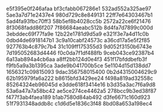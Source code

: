 e5f395e0f246afaa
bf3cfabb067286e1
532ad552a325ae97
5ae3a7d71e2437e4
980d729c8e849131
22ff7e64303467b1
5ad4fa93fbc70ff3
58b5ef8b4028cc5b
2572a22ce6f21476
8f3068fadd86f207
7f86684aeabc512b
8d4fa7d7899c000d
3ebddec69f77fa9e
12b22e1781d9d5a9
e321f3e7a4d11c0b
0dbd4de6918147b1
3c9a10cabf24573c
a36cd17a5e5f2f85
927763b4c879c7b4
31c109ff175355d3
9d052f3150b6743e
7d195052683d4446
f0c0da7f1df488fb
9ceb043ce92387b4
6a13ab894a4cb6aa
a8ff2bb124d0e4f3
451f17bfddbefb3f
f9fb5a9a3b1395ca
3ade9b041700b5ce
5e1104d15d138dd7
1656321c09815093
9dac356758015400
0b2d4315004629c9
62b195979fa6a222
b8615bfd3429ee24
f498a819ad32558c
85264324eb96045d
e3dde618f3414e16
b3d35a3ac7f6a9d8
53a6a47a7a58bc42
ae5ce274ce4462a5
278bcc9b3ed38f87
f477f3ab4faea189
b1ab7580d84ab492
d3fe6671c160d923
51f7931348addb8c
c1d6d5e1836c3f48
8bd08a653a198ec4
